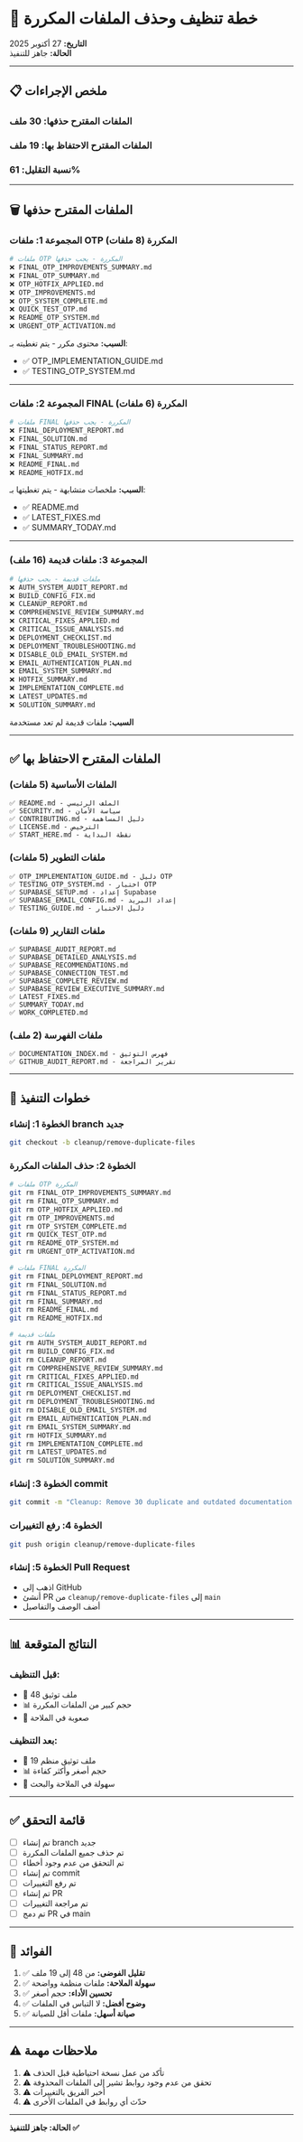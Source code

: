# 🧹 خطة تنظيف وحذف الملفات المكررة

**التاريخ:** 27 أكتوبر 2025  
**الحالة:** جاهز للتنفيذ

---

## 📋 ملخص الإجراءات

### الملفات المقترح حذفها: 30 ملف
### الملفات المقترح الاحتفاظ بها: 19 ملف
### نسبة التقليل: 61%

---

## 🗑️ الملفات المقترح حذفها

### المجموعة 1: ملفات OTP المكررة (8 ملفات)

```bash
# ملفات OTP المكررة - يجب حذفها
❌ FINAL_OTP_IMPROVEMENTS_SUMMARY.md
❌ FINAL_OTP_SUMMARY.md
❌ OTP_HOTFIX_APPLIED.md
❌ OTP_IMPROVEMENTS.md
❌ OTP_SYSTEM_COMPLETE.md
❌ QUICK_TEST_OTP.md
❌ README_OTP_SYSTEM.md
❌ URGENT_OTP_ACTIVATION.md
```

**السبب:** محتوى مكرر - يتم تغطيته بـ:
- ✅ OTP_IMPLEMENTATION_GUIDE.md
- ✅ TESTING_OTP_SYSTEM.md

---

### المجموعة 2: ملفات FINAL المكررة (6 ملفات)

```bash
# ملفات FINAL المكررة - يجب حذفها
❌ FINAL_DEPLOYMENT_REPORT.md
❌ FINAL_SOLUTION.md
❌ FINAL_STATUS_REPORT.md
❌ FINAL_SUMMARY.md
❌ README_FINAL.md
❌ README_HOTFIX.md
```

**السبب:** ملخصات متشابهة - يتم تغطيتها بـ:
- ✅ README.md
- ✅ LATEST_FIXES.md
- ✅ SUMMARY_TODAY.md

---

### المجموعة 3: ملفات قديمة (16 ملف)

```bash
# ملفات قديمة - يجب حذفها
❌ AUTH_SYSTEM_AUDIT_REPORT.md
❌ BUILD_CONFIG_FIX.md
❌ CLEANUP_REPORT.md
❌ COMPREHENSIVE_REVIEW_SUMMARY.md
❌ CRITICAL_FIXES_APPLIED.md
❌ CRITICAL_ISSUE_ANALYSIS.md
❌ DEPLOYMENT_CHECKLIST.md
❌ DEPLOYMENT_TROUBLESHOOTING.md
❌ DISABLE_OLD_EMAIL_SYSTEM.md
❌ EMAIL_AUTHENTICATION_PLAN.md
❌ EMAIL_SYSTEM_SUMMARY.md
❌ HOTFIX_SUMMARY.md
❌ IMPLEMENTATION_COMPLETE.md
❌ LATEST_UPDATES.md
❌ SOLUTION_SUMMARY.md
```

**السبب:** ملفات قديمة لم تعد مستخدمة

---

## ✅ الملفات المقترح الاحتفاظ بها

### الملفات الأساسية (5 ملفات)
```
✅ README.md - الملف الرئيسي
✅ SECURITY.md - سياسة الأمان
✅ CONTRIBUTING.md - دليل المساهمة
✅ LICENSE.md - الترخيص
✅ START_HERE.md - نقطة البداية
```

### ملفات التطوير (5 ملفات)
```
✅ OTP_IMPLEMENTATION_GUIDE.md - دليل OTP
✅ TESTING_OTP_SYSTEM.md - اختبار OTP
✅ SUPABASE_SETUP.md - إعداد Supabase
✅ SUPABASE_EMAIL_CONFIG.md - إعداد البريد
✅ TESTING_GUIDE.md - دليل الاختبار
```

### ملفات التقارير (9 ملفات)
```
✅ SUPABASE_AUDIT_REPORT.md
✅ SUPABASE_DETAILED_ANALYSIS.md
✅ SUPABASE_RECOMMENDATIONS.md
✅ SUPABASE_CONNECTION_TEST.md
✅ SUPABASE_COMPLETE_REVIEW.md
✅ SUPABASE_REVIEW_EXECUTIVE_SUMMARY.md
✅ LATEST_FIXES.md
✅ SUMMARY_TODAY.md
✅ WORK_COMPLETED.md
```

### ملفات الفهرسة (2 ملف)
```
✅ DOCUMENTATION_INDEX.md - فهرس التوثيق
✅ GITHUB_AUDIT_REPORT.md - تقرير المراجعة
```

---

## 🔄 خطوات التنفيذ

### الخطوة 1: إنشاء branch جديد
```bash
git checkout -b cleanup/remove-duplicate-files
```

### الخطوة 2: حذف الملفات المكررة
```bash
# ملفات OTP المكررة
git rm FINAL_OTP_IMPROVEMENTS_SUMMARY.md
git rm FINAL_OTP_SUMMARY.md
git rm OTP_HOTFIX_APPLIED.md
git rm OTP_IMPROVEMENTS.md
git rm OTP_SYSTEM_COMPLETE.md
git rm QUICK_TEST_OTP.md
git rm README_OTP_SYSTEM.md
git rm URGENT_OTP_ACTIVATION.md

# ملفات FINAL المكررة
git rm FINAL_DEPLOYMENT_REPORT.md
git rm FINAL_SOLUTION.md
git rm FINAL_STATUS_REPORT.md
git rm FINAL_SUMMARY.md
git rm README_FINAL.md
git rm README_HOTFIX.md

# ملفات قديمة
git rm AUTH_SYSTEM_AUDIT_REPORT.md
git rm BUILD_CONFIG_FIX.md
git rm CLEANUP_REPORT.md
git rm COMPREHENSIVE_REVIEW_SUMMARY.md
git rm CRITICAL_FIXES_APPLIED.md
git rm CRITICAL_ISSUE_ANALYSIS.md
git rm DEPLOYMENT_CHECKLIST.md
git rm DEPLOYMENT_TROUBLESHOOTING.md
git rm DISABLE_OLD_EMAIL_SYSTEM.md
git rm EMAIL_AUTHENTICATION_PLAN.md
git rm EMAIL_SYSTEM_SUMMARY.md
git rm HOTFIX_SUMMARY.md
git rm IMPLEMENTATION_COMPLETE.md
git rm LATEST_UPDATES.md
git rm SOLUTION_SUMMARY.md
```

### الخطوة 3: إنشاء commit
```bash
git commit -m "Cleanup: Remove 30 duplicate and outdated documentation files"
```

### الخطوة 4: رفع التغييرات
```bash
git push origin cleanup/remove-duplicate-files
```

### الخطوة 5: إنشاء Pull Request
- اذهب إلى GitHub
- أنشئ PR من `cleanup/remove-duplicate-files` إلى `main`
- أضف الوصف والتفاصيل

---

## 📊 النتائج المتوقعة

### قبل التنظيف:
- 📁 48 ملف توثيق
- 📊 حجم كبير من الملفات المكررة
- 🔀 صعوبة في الملاحة

### بعد التنظيف:
- 📁 19 ملف توثيق منظم
- 📊 حجم أصغر وأكثر كفاءة
- 🔀 سهولة في الملاحة والبحث

---

## ✅ قائمة التحقق

- [ ] تم إنشاء branch جديد
- [ ] تم حذف جميع الملفات المكررة
- [ ] تم التحقق من عدم وجود أخطاء
- [ ] تم إنشاء commit
- [ ] تم رفع التغييرات
- [ ] تم إنشاء PR
- [ ] تم مراجعة التغييرات
- [ ] تم دمج PR في main

---

## 🎯 الفوائد

1. ✅ **تقليل الفوضى:** من 48 إلى 19 ملف
2. ✅ **سهولة الملاحة:** ملفات منظمة وواضحة
3. ✅ **تحسين الأداء:** حجم أصغر
4. ✅ **وضوح أفضل:** لا التباس في الملفات
5. ✅ **صيانة أسهل:** ملفات أقل للصيانة

---

## ⚠️ ملاحظات مهمة

1. ⚠️ تأكد من عمل نسخة احتياطية قبل الحذف
2. ⚠️ تحقق من عدم وجود روابط تشير إلى الملفات المحذوفة
3. ⚠️ أخبر الفريق بالتغييرات
4. ⚠️ حدّث أي روابط في الملفات الأخرى

---

**الحالة: جاهز للتنفيذ ✅**

